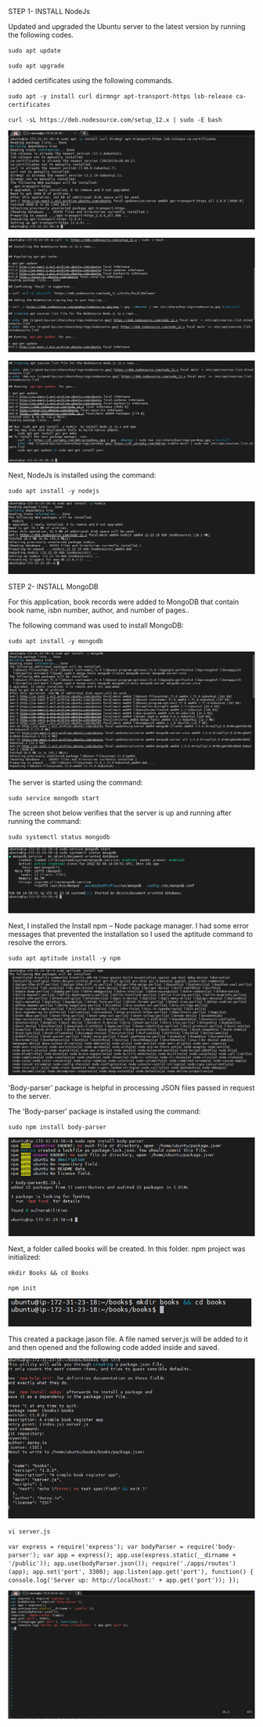 STEP 1- INSTALL NodeJs

Updated and upgraded the Ubuntu server to the latest version by running the following codes.

`sudo apt update`

`sudo apt upgrade`

I added certificates using the following commands.

`sudo apt -y install curl dirmngr apt-transport-https lsb-release ca-certificates
`

`curl -sL https://deb.nodesource.com/setup_12.x | sudo -E bash`

![Image1](./Images/Image1.PNG)

![Image2](./Images/Image2.PNG)

![Image2b](./Images/Image2b.PNG)

Next, NodeJs is installed using the command:

`sudo apt install -y nodejs`

![Image3](./Images/Image3.PNG)

STEP 2- INSTALL MongoDB

For this application,  book records were added to MongoDB that contain book name, isbn number, author, and number of pages..

The following command was used to install MongoDB:

`sudo apt install -y mongodb`

![Image4](./Images/Image4.PNG)

The server is started using the command:

`sudo service mongodb start`

The screen shot below verifies that the server is up and running after running the command:

`sudo systemctl status mongodb`

![Image5](./Images/Image5.PNG)

Next, I installed the Install npm – Node package manager. I had some error messages that prevented the installation so I used the aptitude command to resolve the errors.

`sudo apt aptitude install -y npm`

![Image6](./Images/Image6.PNG)

'Body-parser' package is helpful in processing JSON files passed in request to the server.

The 'Body-parser' package is installed using the command:

`sudo npm install body-parser`

![Image7](./Images/Image7.PNG)

Next, a folder called books will be created. In this folder. npm project was initialized:

`mkdir Books && cd Books`

`npm init`

![Image8](./Images/Image8.PNG)

This created a package.jason file. A file named server.js will be added to it and then opened and the following code added inside and saved.

![Image9](./Images/Image9.PNG)

`vi server.js`


`var express = require('express');
var bodyParser = require('body-parser');
var app = express();
app.use(express.static(__dirname + '/public'));
app.use(bodyParser.json());
require('./apps/routes')(app);
app.set('port', 3300);
app.listen(app.get('port'), function() {
    console.log('Server up: http://localhost:' + app.get('port'));
});`

![Image10](./Images/Image10.PNG)